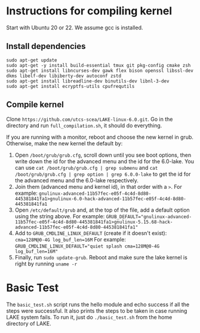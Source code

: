 # Instructions for compiling kernel

Start with Ubuntu 20 or 22. We assume gcc is installed.

## Install dependencies

```
sudo apt-get update
sudo apt-get -y install build-essential tmux git pkg-config cmake zsh
sudo apt-get install libncurses-dev gawk flex bison openssl libssl-dev dkms libelf-dev libiberty-dev autoconf zstd
sudo apt-get install libreadline-dev binutils-dev libnl-3-dev
sudo apt-get install ecryptfs-utils cpufrequtils 
```

## Compile kernel

Clone `https://github.com/utcs-scea/LAKE-linux-6.0.git`.
Go in the directory and run `full_compilation.sh`, it should do everything.

If you are running with a monitor, reboot and choose the new kernel in grub.
Otherwise, make the new kernel the default by:
1. Open `/boot/grub/grub.cfg`, scroll down until you see boot options, then write down the id for the advanced menu and the id for the 6.0-lake.
You can use `cat /boot/grub/grub.cfg | grep submenu` and `cat /boot/grub/grub.cfg | grep option | grep 6.0.0-lake` to get the id for the advanced menu and  the 6.0-lake respectively.
3. Join them (advanced menu and kernel id), in that order with a `>`. For example:
`gnulinux-advanced-11b57fec-e05f-4c4d-8d80-445381841fa1>gnulinux-6.0-hack-advanced-11b57fec-e05f-4c4d-8d80-445381841fa1`
3. Open `/etc/default/grub` and, at the top of the file, add a default option using the string above. For example:
`GRUB_DEFAULT="gnulinux-advanced-11b57fec-e05f-4c4d-8d80-445381841fa1>gnulinux-5.15.68-hack-advanced-11b57fec-e05f-4c4d-8d80-445381841fa1"`
4. Add to `GRUB_CMDLINE_LINUX_DEFAULT` (create if it doesn't exist): `cma=128M@0-4G log_buf_len=16M`
For example: `GRUB_CMDLINE_LINUX_DEFAULT="quiet splash cma=128M@0-4G log_buf_len=16M"`
5. Finally, run `sudo update-grub`. Reboot and make sure the lake kernel is right by running `uname -r`



# Basic Test

The `basic_test.sh` script runs the hello module and echo success if all the steps were successful. It also prints the steps to be taken in case running LAKE system fails. To run it, just do `./basic_test.sh` from the home directory of LAKE.

